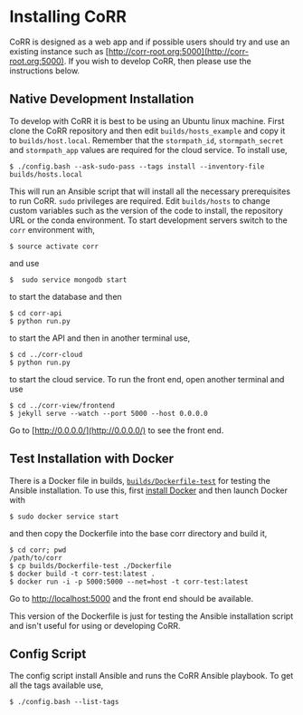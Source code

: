 # Installing CoRR

CoRR is designed as a web app and if possible users should try and use
an existing instance such as
[http://corr-root.org:5000](http://corr-root.org:5000). If you wish to
develop CoRR, then please use the instructions below.

## Native Development Installation

To develop with CoRR it is best to be using an Ubuntu linux
machine. First clone the CoRR repository and then edit
`builds/hosts_example` and copy it to `builds/host.local`. Remember
that the `stormpath_id`, `stormpath_secret` and `stormpath_app` values
are required for the cloud service. To install use,

    $ ./config.bash --ask-sudo-pass --tags install --inventory-file builds/hosts.local

This will run an Ansible script that will install all the necessary
prerequisites to run CoRR. `sudo` privileges are required. Edit
`builds/hosts` to change custom variables such as the version of the
code to install, the repository URL or the conda environment. To start
development servers switch to the `corr` environment with,

    $ source activate corr

and use

    $  sudo service mongodb start

to start the database and then

    $ cd corr-api
    $ python run.py

to start the API and then in another terminal use,

    $ cd ../corr-cloud
    $ python run.py

to start the cloud service. To run the front end, open another
terminal and use

    $ cd ../corr-view/frontend
    $ jekyll serve --watch --port 5000 --host 0.0.0.0

Go to [http://0.0.0.0/](http://0.0.0.0/) to see the front end.

## Test Installation with Docker

There is a Docker file in builds,
[`builds/Dockerfile-test`](builds/Dockerfile-test) for testing the
Ansible installation. To use this, first
[install Docker](https://docs.docker.com/engine/installation/linux/ubuntulinux/)
and then launch Docker with

    $ sudo docker service start

and then copy the Dockerfile into the base corr directory and build
it,

    $ cd corr; pwd
    /path/to/corr
    $ cp builds/Dockerfile-test ./Dockerfile
    $ docker build -t corr-test:latest .
    $ docker run -i -p 5000:5000 --net=host -t corr-test:latest

Go to [http://localhost:5000](http://localhost:4000) and the front end
should be available.

This version of the Dockerfile is just for testing the Ansible
installation script and isn't useful for using or developing CoRR.

## Config Script

The config script install Ansible and runs the CoRR Ansible playbook. To get all the
tags available use,

    $ ./config.bash --list-tags
